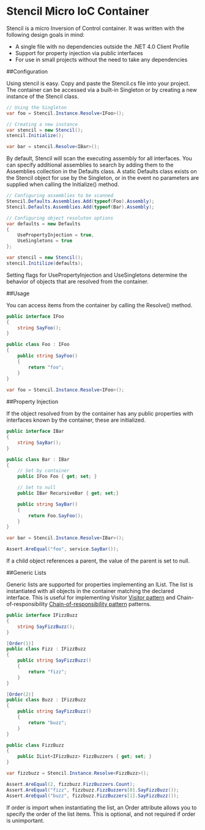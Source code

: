 # Stencil Micro IoC Container

Stencil is a micro Inversion of Control container.  It was written with the following design goals in mind:

 - A single file with no dependencies outside the .NET 4.0 Client Profile
 - Support for property injection via public interfaces
 - For use in small projects without the need to take any dependencies

##Configuration

Using stencil is easy.  Copy and paste the Stencil.cs file into your project.  The container can be accessed via a built-in Singleton or by creating a new instance of the Stencil class.

```c#
// Using the Singleton
var foo = Stencil.Instance.Resolve<IFoo>();

// Creating a new instance
var stencil = new Stencil();
stencil.Initialize();

var bar = stencil.Resolve<IBar>();
```
By default, Stencil will scan the executing assembly for all interfaces.  You can specify additional assemblies to search by adding them to the Assemblies collection in the Defaults class.  A static Defaults class exists on the Stencil object for use by the Singleton, or in the event no parameters are supplied when calling the Initialize() method.

```c#
// Configuring assemblies to be scanned
Stencil.Defaults.Assemblies.Add(typeof(Foo).Assembly);
Stencil.Defaults.Assemblies.Add(typeof(Bar).Assembly);

// Configuring object resoluton options
var defaults = new Defaults
{
    UsePropertyInjection = true,
    UseSingletons = true
};

var stencil = new Stencil();
stencil.Initilize(defaults);
```

Setting flags for UsePropertyInjection and UseSingletons determine the behavior of objects that are resolved from the container.

##Usage

You can access items from the container by calling the Resolve() method.

```c#
public interface IFoo
{
    string SayFoo();
}

public class Foo : IFoo
{
    public string SayFoo()
    {
        return "foo";
    }
}
  	
var foo = Stencil.Instance.Resolve<IFoo>();
```

##Property Injection

If the object resolved from by the container has any public properties with interfaces known by the container, these are initialized.


```c#
public interface IBar
{
    string SayBar();
}

public class Bar : IBar
{
	// Set by container
    public IFoo Foo { get; set; }

    // Set to null
    public IBar RecursiveBar { get; set;}

    public string SayBar()
    {
        return Foo.SayFoo();
    }
}

var bar = Stencil.Instance.Resolve<IBar>();

Assert.AreEqual("foo", service.SayBar());
```

If a child object references a parent, the value of the parent is set to null.

##Generic Lists

Generic lists are supported for properties implementing an IList.  The list is instantiated with all objects in the container matching the declared interface.  This is useful for implementing Visitor [Visitor pattern](http://en.wikipedia.org/wiki/Visitor_pattern) and Chain-of-responsibility [Chain-of-responsibility pattern](http://en.wikipedia.org/wiki/Chain-of-responsibility_pattern) patterns.

```c#
public interface IFizzBuzz
{
    string SayFizzBuzz();
}

[Order(1)]
public class Fizz : IFizzBuzz
{
    public string SayFizzBuzz()
    {
        return "fizz";
    }
}

[Order(2)]
public class Buzz : IFizzBuzz
{
    public string SayFizzBuzz()
    {
        return "buzz";
    }
}

public class FizzBuzz
{
    public IList<IFizzBuzz> FizzBuzzers { get; set; }
}

var fizzbuzz = Stencil.Instance.Resolve<FizzBuzz>();

Assert.AreEqual(2, fizzbuzz.FizzBuzzers.Count);
Assert.AreEqual("fizz", fizzbuzz.FizzBuzzers[0].SayFizzBuzz());
Assert.AreEqual("buzz", fizzbuzz.FizzBuzzers[1].SayFizzBuzz());
```

If order is import when instantiating the list, an Order attribute allows you to specify the order of the list items.  This is optional, and not required if order is unimportant.